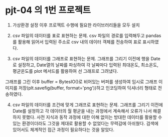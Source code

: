 # pjt-04 의 1번 프로젝트

1. 가상환경 설정 이후 프로젝트 수행에 필요한 라이브러리들을 모두 설치

2. csv 파일의 데이터를 표로 표현하는 문제. csv 파일의 경로를 입력해두고 pandas를 활용해 읽어서 입력된 주소로 csv 내의 데이터 객체를 전송하여 표로 표시하였다. 

3. csv 파일의 데이터를 그래프로 표현하는 문제. 그래프를 그리기 이전에 행을 Date로 설정하고, Date열의 날짜를 파싱하여 각 날짜마다 입력된 최대온도, 최소온도, 평균온도를 plot 메서드를 활용하여 선 그래프로 그려냈다.

그래프를 그린 이후  buffer = BytesIO()로 비어있는 버퍼를 생성하여 임시로 그래프 이미지를 저장(plt.savefig(buffer, format='png'))하고 인코딩하여 딕셔너리 형태로 전송하였다.

4. csv 파일의 데이터를 조건에 맞게 그래프로 표현하는 문제. 그래프를 그리기 이전에 Date를 설정하고 각 데이터의 월 평균을 내는 과정에서 계속해서 오류가 나서 해결하지 못했다. 사전 지식과 동작 과정에 대한 이해 없이는 방대한 데이터를 활용할 수 있는 환경이더라도 그것을 제대로 활용할 수 없었다는 무력감에 아쉬웠다. 검색에 있어서도 체계적인 접근 과정이 필요하다는 것을 알았다.